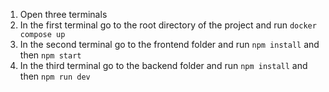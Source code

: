 1. Open three terminals
2. In the first terminal go to the root directory of the project and run `docker compose up`
3. In the second terminal go to the frontend folder and run `npm install` and then `npm start`
4. In the third terminal go to the backend folder and run `npm install` and then `npm run dev`

